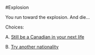 #Explosion

You run toward the explosion. And die...

Choices:

A. [Still be a Canadian in your next life](chooseYourNationality_Canadian.md)

B. [Try another nationality](/intro.md)